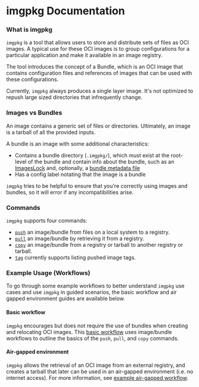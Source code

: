 # imgpkg Documentation

### What is imgpkg

`imgpkg` is a tool that allows users to store and distribute sets of files as OCI images.
A typical use for these OCI images is to group configurations for a particular application 
and make it available in an image registry.

The tool introduces the concept of a Bundle, which is an OCI image that contains configuration files and
references of images that can be used with these configurations.

Currently, `imgpkg` always produces a single layer image. It's not optimized to repush 
large sized directories that infrequently change.

### Images vs Bundles

An image contains a generic set of files or directories. Ultimately, an image is a tarball of all the provided inputs.

A bundle is an image with some additional characteristics:
- Contains a bundle directory (`.imgpkg/`), which must exist at the root-level of the bundle and
  contain info about the bundle, such as an [ImagesLock](resources.md#imageslock) and,
  optionally, a [bundle metadata file](resources.md#bundle-metadata)
- Has a config label notating that the image is a bundle

`imgpkg` tries to be helpful to ensure that you're correctly using images and bundles, so it will error if any incompatibilities arise.

### Commands

`imgpkg` supports four commands:
- [`push`](commands.md#push) an image/bundle from files on a local system to a registry. 
- [`pull`](commands.md#pull) an image/bundle by retrieving it from a registry.
- [`copy`](commands.md#copy) an image/bundle from a registry or tarball to another registry or tarball.
- [`tag`](commands.md#tag) currently supports listing pushed image tags.

### Example Usage (Workflows)

To go through some example workflows to better understand `imgpkg` use cases and use `imgpkg` in guided 
scenarios, the basic workflow and air gapped environment guides are available below.

#### Basic workflow

`imgpkg` encourages but does not require the use of bundles when creating and relocating OCI images. 
This [basic workflow](basic-workflow.md) uses image/bundle workflows to outline the basics of the `push`, 
`pull`, and `copy` commands.

#### Air-gapped environment

`imgpkg` allows the retrieval of an OCI image from an external registry, and 
creates a tarball that later can be used in an air-gapped environment (i.e. no internet access). 
For more information, see [example air-gapped workflow](air-gapped-workflow.md). 
